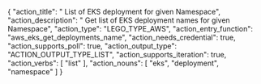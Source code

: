 {
"action_title": " List of EKS deployment for given Namespace",
"action_description": " Get list of EKS deployment names for given Namespace",
"action_type": "LEGO_TYPE_AWS",
"action_entry_function": "aws_eks_get_deployments_name",
"action_needs_credential": true,
"action_supports_poll": true,
"action_output_type": "ACTION_OUTPUT_TYPE_LIST",
"action_supports_iteration": true,
"action_verbs": [
"list"
],
"action_nouns": [
"eks",
"deployment",
"namespace"
]
}
